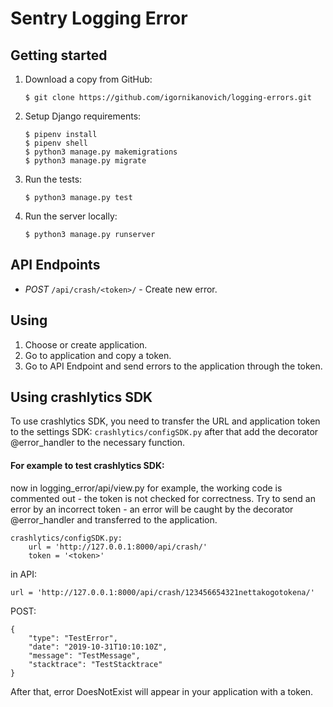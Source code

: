 # Sentry Logging Error

## Getting started

1. Download a copy from GitHub:

    ```
    $ git clone https://github.com/igornikanovich/logging-errors.git
    ```

2. Setup Django requirements:

    ```
    $ pipenv install
    $ pipenv shell
    $ python3 manage.py makemigrations
    $ python3 manage.py migrate
    ```

3. Run the tests:

    ```
    $ python3 manage.py test
    ```

4. Run the server locally:

    ```
    $ python3 manage.py runserver
    ```


## API Endpoints

- *POST* `/api/crash/<token>/` - Create new error.

## Using 

1. Choose or create application.
2. Go to application and copy a token.
3. Go to API Endpoint and send errors to the application through the token.

## Using crashlytics SDK

To use crashlytics SDK, you need to transfer the URL and application token to the settings SDK:
`crashlytics/configSDK.py`
after that add the decorator @error_handler to the necessary function.

#### For example to test crashlytics SDK:
now in logging_error/api/view.py for example, the working code is commented out - the token is not checked for correctness. 
Try to send an error by an incorrect token - an error will be caught by the decorator @error_handler and transferred to the application.

```
crashlytics/configSDK.py:
    url = 'http://127.0.0.1:8000/api/crash/'
    token = '<token>'
```
in API:

```
url = 'http://127.0.0.1:8000/api/crash/123456654321nettakogotokena/'
```
POST:

```
{
    "type": "TestError",
    "date": "2019-10-31T10:10:10Z",
    "message": "TestMessage",
    "stacktrace": "TestStacktrace"
}
```
After that, error DoesNotExist will appear in your application with a token.

